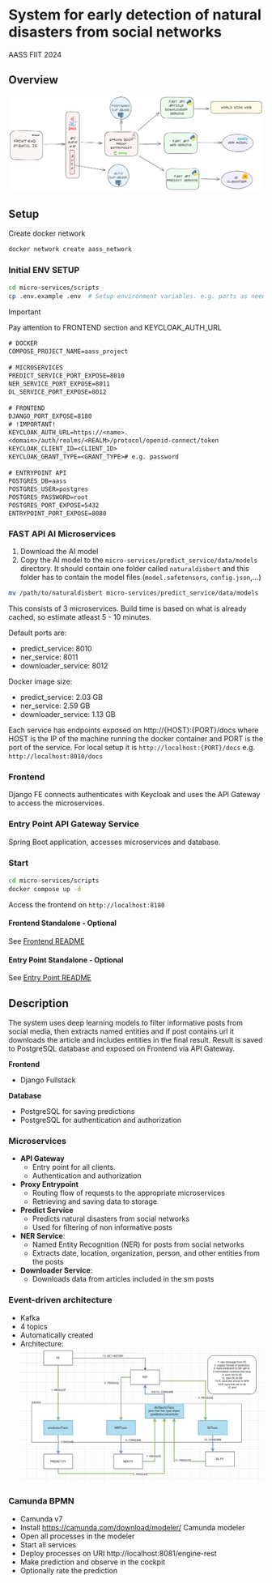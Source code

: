 # System for early detection of natural disasters from social networks

AASS FIIT 2024

## Overview
![API DIAGRAM](assets/api_diagram.png)

## Setup
Create docker network
```bash
docker network create aass_network
```

### Initial ENV SETUP
```bash
cd micro-services/scripts
cp .env.example .env  # Setup environment variables. e.g. ports as needed
```
> [!IMPORTANT]
> Pay attention to FRONTEND section and KEYCLOAK_AUTH_URL

```dotenv
# DOCKER
COMPOSE_PROJECT_NAME=aass_project

# MICROSERVICES
PREDICT_SERVICE_PORT_EXPOSE=8010
NER_SERVICE_PORT_EXPOSE=8011
DL_SERVICE_PORT_EXPOSE=8012

# FRONTEND
DJANGO_PORT_EXPOSE=8180
# !IMPORTANT!
KEYCLOAK_AUTH_URL=https://<name>.<domain>/auth/realms/<REALM>/protocol/openid-connect/token
KEYCLOAK_CLIENT_ID=<CLIENT_ID>
KEYCLOAK_GRANT_TYPE=<GRANT_TYPE># e.g. password

# ENTRYPOINT API
POSTGRES_DB=aass
POSTGRES_USER=postgres
POSTGRES_PASSWORD=root
POSTGRES_PORT_EXPOSE=5432
ENTRYPOINT_PORT_EXPOSE=8080
```


### FAST API AI Microservices
1. Download the AI model
2. Copy the AI model to the `micro-services/predict_service/data/models` directory. 
It should contain one folder called `naturaldisbert` and this folder has to contain the model files (`model.safetensors`, `config.json`,...)
```bash
mv /path/to/naturaldisbert micro-services/predict_service/data/models
```
This consists of 3 microservices. Build time is based on what is already cached, so estimate atleast 5 - 10 minutes.

Default ports are:
- predict_service: 8010
- ner_service: 8011
- downloader_service: 8012

Docker image size:
- predict_service: 2.03 GB
- ner_service: 2.59 GB
- downloader_service: 1.13 GB

Each service has endpoints exposed on http://{HOST}:{PORT}/docs
where HOST is the IP of the machine running the docker container and PORT is the port of the service. For local setup it is `http://localhost:{PORT}/docs` e.g. `http://localhost:8010/docs`

### Frontend
Django FE connects authenticates with Keycloak and uses the API Gateway to access the microservices.

### Entry Point API Gateway Service
Spring Boot application, accesses microservices and database.

### Start
```bash
cd micro-services/scripts
docker compose up -d
```
Access the frontend on `http://localhost:8180`

#### Frontend Standalone - Optional
See [Frontend README](natdis-detect-fe/README.md)

#### Entry Point Standalone - Optional
See [Entry Point README](micro-services/proxy_entrypoint_service/README.md)

## Description
The system uses deep learning models to filter informative posts from social media, then extracts named entities and if post contains url it downloads the article and includes entities in the final result. Result is saved to PostgreSQL database and exposed on Frontend via API Gateway.

**Frontend**
- Django Fullstack

**Database**
- PostgreSQL for saving predictions
- PostgreSQL for authentication and authorization

### Microservices
- **API Gateway**
    - Entry point for all clients. 
    - Authentication and authorization
- **Proxy Entrypoint**
    - Routing flow of requests to the appropriate microservices
    - Retrieving and saving data to storage
- **Predict Service**
    - Predicts natural disasters from social networks
    - Used for filtering of non informative posts
- **NER Service**:
    - Named Entity Recognition (NER) for posts from social networks
    - Extracts date, location, organization, person, and other entities from the posts
- **Downloader Service**:
    - Downloads data from articles included in the sm posts

### Event-driven architecture
- Kafka
- 4 topics
- Automatically created
- Architecture:
![Kafka Diagram](assets/kafka_diagram.png)

### Camunda BPMN
- Camunda v7
- Install https://camunda.com/download/modeler/ Camunda modeler
- Open all processes in the modeler
- Start all services
- Deploy processes on URI http://localhost:8081/engine-rest
- Make prediction and observe in the cockpit
- Optionally rate the prediction
